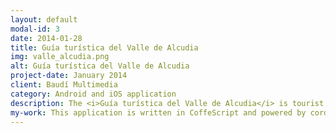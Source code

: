 ```yaml
---
layout: default
modal-id: 3
date: 2014-01-28
title: Guía turística del Valle de Alcudia
img: valle_alcudia.png
alt: Guía turística del Valle de Alcudia
project-date: January 2014
client: Baudí Multimedia
category: Android and iOS application
description: The <i>Guía turística del Valle de Alcudia</i> is tourist guide application for Android and iOS that unifies all the necessary information to enjoy this beautiful natural park located in the southwest of the province of Ciudad Real (Castilla la Mancha)
my-work: This application is written in CoffeScript and powered by cordova. The administration back-end is written in Python using Django.
---
```

